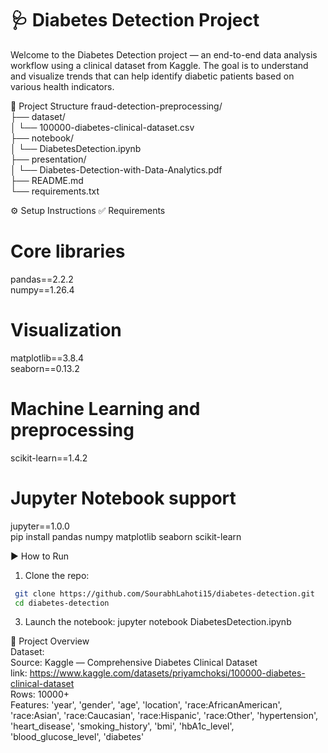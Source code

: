 # 🩺 Diabetes Detection Project
Welcome to the Diabetes Detection project — an end-to-end data analysis workflow using a clinical dataset from Kaggle. The goal is to understand and visualize trends that can help identify diabetic patients based on various health indicators.


📁 Project Structure
fraud-detection-preprocessing/  
├── dataset/  
│   └── 100000-diabetes-clinical-dataset.csv  
├── notebook/  
│   └── DiabetesDetection.ipynb  
├── presentation/  
│   └── Diabetes-Detection-with-Data-Analytics.pdf  
├── README.md  
└── requirements.txt  


⚙️ Setup Instructions
✅ Requirements
# Core libraries
pandas==2.2.2  
numpy==1.26.4  
# Visualization  
matplotlib==3.8.4  
seaborn==0.13.2  
# Machine Learning and preprocessing  
scikit-learn==1.4.2  
# Jupyter Notebook support  
jupyter==1.0.0  
pip install pandas numpy matplotlib seaborn scikit-learn  


▶️ How to Run
1. Clone the repo:
 ```bash
  git clone https://github.com/SourabhLahoti15/diabetes-detection.git
  cd diabetes-detection
```
3. Launch the notebook:
   jupyter notebook DiabetesDetection.ipynb


🎯 Project Overview  
Dataset:  
Source: Kaggle — Comprehensive Diabetes Clinical Dataset  
link: https://www.kaggle.com/datasets/priyamchoksi/100000-diabetes-clinical-dataset  
Rows: 10000+  
Features: 'year', 'gender', 'age', 'location', 'race:AfricanAmerican',
       'race:Asian', 'race:Caucasian', 'race:Hispanic', 'race:Other',
       'hypertension', 'heart_disease', 'smoking_history', 'bmi',
       'hbA1c_level', 'blood_glucose_level', 'diabetes'
       
